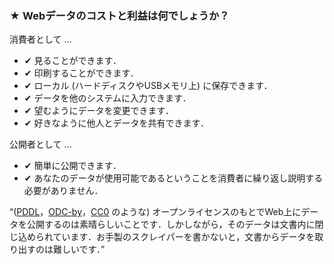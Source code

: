 ### <span class="stars-inline">&#x2605;</span> Webデータのコストと利益は何でしょうか？

消費者として &hellip;

- &#10004; 見ることができます．
- &#10004; 印刷することができます．
- &#10004; ローカル (ハードディスクやUSBメモリ上) に保存できます．
- &#10004; データを他のシステムに入力できます．
- &#10004; 望むようにデータを変更できます．
- &#10004; 好きなように他人とデータを共有できます．

公開者として &hellip;

- &#10004; 簡単に公開できます．
- &#10004; あなたのデータが使用可能であるということを消費者に繰り返し説明する必要がありません．

&ldquo;([PDDL](http://www.opendatacommons.org/licenses/pddl/ "Open Data Commons &raquo; Public Domain Dedication and License (PDDL)")，[ODC-by](http://www.opendatacommons.org/licenses/by/ "Open Data Commons &raquo; Open Data Commons Attribution License")，[CC0](http://creativecommons.org/publicdomain/zero/1.0/ "Creative Commons &mdash;CC0 1.0 Universal") のような) オープンライセンスのもとでWeb上にデータを公開するのは素晴らしいことです．しかしながら，そのデータは文書内に閉じ込められています．お手製のスクレイパーを書かないと，文書からデータを取り出すのは難しいです．&rdquo;
